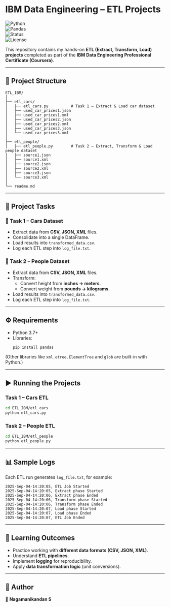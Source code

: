 # IBM Data Engineering – ETL Projects  

![Python](https://img.shields.io/badge/python-3.7%2B-blue)  
![Pandas](https://img.shields.io/badge/pandas-1.x-green)  
![Status](https://img.shields.io/badge/status-active-success)  
![License](https://img.shields.io/badge/license-MIT-lightgrey)  

This repository contains my hands-on **ETL (Extract, Transform, Load) projects** completed as part of the **IBM Data Engineering Professional Certificate (Coursera)**.  

---

## 📂 Project Structure  

```
ETL_IBM/
│
├── etl_cars/  
│   ├── etl_cars.py          # Task 1 – Extract & Load car dataset  
│   ├── used_car_prices1.json  
│   ├── used_car_prices1.xml  
│   ├── used_car_prices2.json  
│   ├── used_car_prices2.xml  
│   ├── used_car_prices3.json  
│   └── used_car_prices3.xml  
│
├── etl_people/  
│   ├── etl_people.py        # Task 2 – Extract, Transform & Load people dataset  
│   ├── source1.json  
│   ├── source1.xml  
│   ├── source2.json  
│   ├── source2.xml  
│   ├── source3.json  
│   └── source3.xml  
│
└── readme.md
```

---

## 📝 Project Tasks  

### 🔹 Task 1 – Cars Dataset  
- Extract data from **CSV, JSON, XML** files.  
- Consolidate into a single DataFrame.  
- Load results into `transformed_data.csv`.  
- Log each ETL step into `log_file.txt`.  

### 🔹 Task 2 – People Dataset  
- Extract data from **CSV, JSON, XML** files.  
- Transform:
  - Convert height from **inches → meters**.  
  - Convert weight from **pounds → kilograms**.  
- Load results into `transformed_data.csv`.  
- Log each ETL step into `log_file.txt`.  

---

## ⚙️ Requirements  

- Python 3.7+  
- Libraries:  
  ```bash
  pip install pandas
  ```

(Other libraries like `xml.etree.ElementTree` and `glob` are built-in with Python.)

---

## ▶️ Running the Projects  

### Task 1 – Cars ETL
```bash
cd ETL_IBM/etl_cars
python etl_cars.py
```

### Task 2 – People ETL
```bash
cd ETL_IBM/etl_people
python etl_people.py
```

---

## 📊 Sample Logs  

Each ETL run generates `log_file.txt`, for example:

```
2025-Sep-04-14:20:05, ETL Job Started
2025-Sep-04-14:20:05, Extract phase Started
2025-Sep-04-14:20:06, Extract phase Ended
2025-Sep-04-14:20:06, Transform phase Started
2025-Sep-04-14:20:06, Transform phase Ended
2025-Sep-04-14:20:07, Load phase Started
2025-Sep-04-14:20:07, Load phase Ended
2025-Sep-04-14:20:07, ETL Job Ended
```

---

## 🎯 Learning Outcomes  
- Practice working with **different data formats (CSV, JSON, XML)**.  
- Understand **ETL pipelines**.  
- Implement **logging** for reproducibility.  
- Apply **data transformation logic** (unit conversions).  

---

## 📌 Author  
👤 **Nagamanikandan S**  
